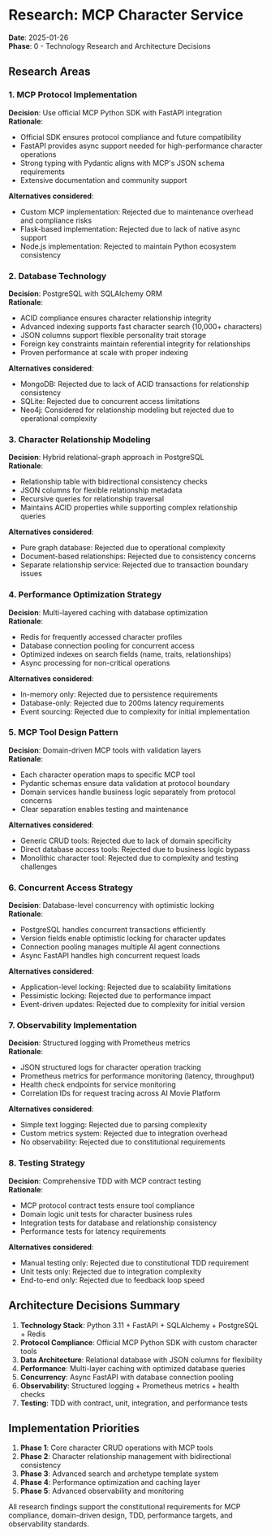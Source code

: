# Research: MCP Character Service

**Date**: 2025-01-26  
**Phase**: 0 - Technology Research and Architecture Decisions

## Research Areas

### 1. MCP Protocol Implementation

**Decision**: Use official MCP Python SDK with FastAPI integration  
**Rationale**: 
- Official SDK ensures protocol compliance and future compatibility
- FastAPI provides async support needed for high-performance character operations
- Strong typing with Pydantic aligns with MCP's JSON schema requirements
- Extensive documentation and community support

**Alternatives considered**:
- Custom MCP implementation: Rejected due to maintenance overhead and compliance risks
- Flask-based implementation: Rejected due to lack of native async support
- Node.js implementation: Rejected to maintain Python ecosystem consistency

### 2. Database Technology

**Decision**: PostgreSQL with SQLAlchemy ORM  
**Rationale**:
- ACID compliance ensures character relationship integrity
- Advanced indexing supports fast character search (10,000+ characters)
- JSON columns support flexible personality trait storage
- Foreign key constraints maintain referential integrity for relationships
- Proven performance at scale with proper indexing

**Alternatives considered**:
- MongoDB: Rejected due to lack of ACID transactions for relationship consistency
- SQLite: Rejected due to concurrent access limitations
- Neo4j: Considered for relationship modeling but rejected due to operational complexity

### 3. Character Relationship Modeling

**Decision**: Hybrid relational-graph approach in PostgreSQL  
**Rationale**:
- Relationship table with bidirectional consistency checks
- JSON columns for flexible relationship metadata
- Recursive queries for relationship traversal
- Maintains ACID properties while supporting complex relationship queries

**Alternatives considered**:
- Pure graph database: Rejected due to operational complexity
- Document-based relationships: Rejected due to consistency concerns
- Separate relationship service: Rejected due to transaction boundary issues

### 4. Performance Optimization Strategy

**Decision**: Multi-layered caching with database optimization  
**Rationale**:
- Redis for frequently accessed character profiles
- Database connection pooling for concurrent access
- Optimized indexes on search fields (name, traits, relationships)
- Async processing for non-critical operations

**Alternatives considered**:
- In-memory only: Rejected due to persistence requirements
- Database-only: Rejected due to 200ms latency requirements
- Event sourcing: Rejected due to complexity for initial implementation

### 5. MCP Tool Design Pattern

**Decision**: Domain-driven MCP tools with validation layers  
**Rationale**:
- Each character operation maps to specific MCP tool
- Pydantic schemas ensure data validation at protocol boundary
- Domain services handle business logic separately from protocol concerns
- Clear separation enables testing and maintenance

**Alternatives considered**:
- Generic CRUD tools: Rejected due to lack of domain specificity
- Direct database access tools: Rejected due to business logic bypass
- Monolithic character tool: Rejected due to complexity and testing challenges

### 6. Concurrent Access Strategy

**Decision**: Database-level concurrency with optimistic locking  
**Rationale**:
- PostgreSQL handles concurrent transactions efficiently
- Version fields enable optimistic locking for character updates
- Connection pooling manages multiple AI agent connections
- Async FastAPI handles high concurrent request loads

**Alternatives considered**:
- Application-level locking: Rejected due to scalability limitations
- Pessimistic locking: Rejected due to performance impact
- Event-driven updates: Rejected due to complexity for initial version

### 7. Observability Implementation

**Decision**: Structured logging with Prometheus metrics  
**Rationale**:
- JSON structured logs for character operation tracking
- Prometheus metrics for performance monitoring (latency, throughput)
- Health check endpoints for service monitoring
- Correlation IDs for request tracing across AI Movie Platform

**Alternatives considered**:
- Simple text logging: Rejected due to parsing complexity
- Custom metrics system: Rejected due to integration overhead
- No observability: Rejected due to constitutional requirements

### 8. Testing Strategy

**Decision**: Comprehensive TDD with MCP contract testing  
**Rationale**:
- MCP protocol contract tests ensure tool compliance
- Domain logic unit tests for character business rules
- Integration tests for database and relationship consistency
- Performance tests for latency requirements

**Alternatives considered**:
- Manual testing only: Rejected due to constitutional TDD requirement
- Unit tests only: Rejected due to integration complexity
- End-to-end only: Rejected due to feedback loop speed

## Architecture Decisions Summary

1. **Technology Stack**: Python 3.11 + FastAPI + SQLAlchemy + PostgreSQL + Redis
2. **Protocol Compliance**: Official MCP Python SDK with custom character tools
3. **Data Architecture**: Relational database with JSON columns for flexibility
4. **Performance**: Multi-layer caching with optimized database queries
5. **Concurrency**: Async FastAPI with database connection pooling
6. **Observability**: Structured logging + Prometheus metrics + health checks
7. **Testing**: TDD with contract, unit, integration, and performance tests

## Implementation Priorities

1. **Phase 1**: Core character CRUD operations with MCP tools
2. **Phase 2**: Character relationship management with bidirectional consistency
3. **Phase 3**: Advanced search and archetype template system
4. **Phase 4**: Performance optimization and caching layer
5. **Phase 5**: Advanced observability and monitoring

All research findings support the constitutional requirements for MCP compliance, domain-driven design, TDD, performance targets, and observability standards.

